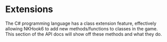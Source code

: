 # Extensions
The C# programming language has a class extension feature, effectively allowing NKHook6 to add new methods/functions to classes in the game. This section of the API docs will show off these methods and what they do.